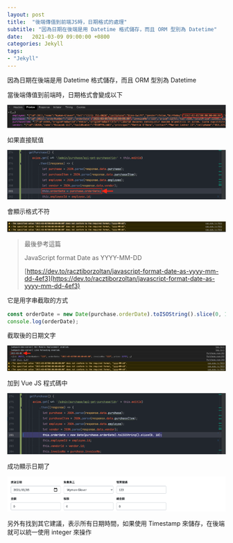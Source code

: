 ```yaml
---
layout: post
title:  "後端傳值到前端JS時，日期格式的處理"
subtitle: "因為日期在後端是用 Datetime 格式儲存，而且 ORM 型別為 Datetime"
date:   2021-03-09 09:00:00 +0800
categories: Jekyll
tags:
- "Jekyll"
---
```


因為日期在後端是用 Datetime 格式儲存，而且 ORM 型別為 Datetime

當後端傳值到前端時，日期格式會變成以下

![](/images/medium/1__Xkk8kbkLc__0oZoQQbxojTg.png)

如果直接賦值

![](/images/medium/1__VSGYXl3QbWrQ3zNDwvfqzw.png)

會顯示格式不符

![](/images/medium/1__fACVsvrw4EEk__DYdtMa3CA.png)

> 最後參考這篇
>
> JavaScript format Date as YYYY-MM-DD
>
> [https://dev.to/racztiborzoltan/javascript-format-date-as-yyyy-mm-dd-4ef3](https://dev.to/racztiborzoltan/javascript-format-date-as-yyyy-mm-dd-4ef3)

它是用字串截取的方式

```javascript
const orderDate = new Date(purchase.orderDate).toISOString().slice(0, 10);
console.log(orderDate);
```

截取後的日期文字

![](/images/medium/1__o49SKXGHsjgJUZZsun4__RQ.png)

加到 Vue JS 程式碼中

![](/images/medium/1__LyhETZqS7mdaM1__yokV8HA.png)

成功顯示日期了

![](/images/medium/1__r5R4KH5iOOWPADB2tZEC7Q.png)

另外有找到其它建議，表示所有日期時間，如果使用 Timestamp 來儲存，在後端就可以統一使用 integer 來操作
